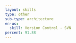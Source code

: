 ```yaml
---
layout: skills
type: other
sub-type: architecture
en-us:
  skill: Version Control - SVN
percent: 91.88
---
```

